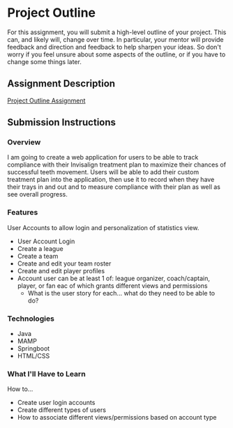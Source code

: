 # Project Outline
For this assignment, you will submit a high-level outline of your project. This can, and likely will, change over time. In particular, your mentor will provide feedback and direction and feedback to help sharpen your ideas. So don't worry if you feel unsure about some aspects of the outline, or if you have to change some things later.

## Assignment Description
[Project Outline Assignment](https://education.launchcode.org/liftoff/assignments/project-outline/)

## Submission Instructions

### Overview
I am going to create a web application for users to be able to track compliance with their Invisalign treatment plan to maximize their chances of successful teeth movement. Users will be able to add their custom treatment plan into the application, then use it to record when they have their trays in and out and to measure compliance with their plan as well as see overall progress.

### Features
User Accounts to allow login and personalization of statistics view.
- User Account Login
- Create a league
- Create a team
- Create and edit your team roster
- Create and edit player profiles
- Account user can be at least 1 of: league organizer, coach/captain, player, or fan eac of which grants different views and permissions
    - What is the user story for each... what do they need to be able to do?
### Technologies
- Java
- MAMP
- Springboot
- HTML/CSS

### What I'll Have to Learn
How to...
- Create user login accounts
- Create different types of users
- How to associate different views/permissions based on account type
